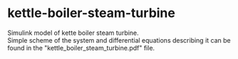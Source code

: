 # kettle-boiler-steam-turbine
Simulink model of kette boiler steam turbine.\
Simple scheme of the system and differential equations describing it can be found in the "kettle_boiler_steam_turbine.pdf" file.
